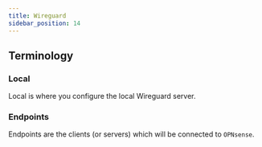 ```yaml
---
title: Wireguard
sidebar_position: 14
---
```


## Terminology

### Local

Local is where you configure the local Wireguard server.

### Endpoints

Endpoints are the clients (or servers) which will be connected to `OPNsense`.
